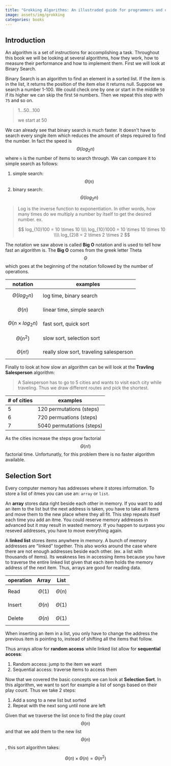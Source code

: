 ```yaml
---
title: "Grokking Algorithms: An illustraded guide for programmers and other curious people"
image: assets/img/grokking
categories: books
---
```


## Introduction

An algorithm is a set of instructions for accomplishing a task. Throughout this
book we will be looking at several algorithms, how they work, how to measure
their performance and how to implement them. First we will look at Binary
Search.

Binary Search is an algorithm to find an element in a sorted list. If the item
is in the list, it returns the position of the item else it returns null.
Suppose we search a number 1-100. We could check one by one or start in the
middle `50` if its higher we can skip the first `50` numbers. Then we repeat
this step with `75` and so on.

> 1...50...100
>
> we start at 50

We can already see that binary search is much faster. It doesn't have to search
every single item which reduces the amount of steps required to find the number.
In fact the speed is $$\Theta(log_2n)$$ where `n` is the number of items to
search through. We can compare it to simple search as follows:

1. simple search: $$\Theta(n)$$
2. binary search: $$\Theta(log_2n)$$

> Log is the inverse function to exponentiation. In other words, how many times
> do we multiply a number by itself to get the desired number. ex.
>
> $$
> log_{10}100 = 10 \times 10 \\\\
> log_{10}1000 = 10 \times 10 \times 10 \\\\
> log_{2}8 = 2 \times 2 \times 2
> $$

The notation we saw above is called **Big O** notation and is used to tell how
fast an algorithm is. The **Big O** comes from the greek letter Theta $$\Theta$$
which goes at the beginning of the notation followed by the number of
operations.

| notation                    | examples                                |
| --------------------------- | --------------------------------------- |
| $$\Theta(log_2n)$$          | log time, binary search                 |
| $$\Theta(n)$$               | linear time, simple search              |
| $$\Theta(n \times log_2n)$$ | fast sort, quick sort                   |
| $$\Theta(n^2)$$             | slow sort, selection sort               |
| $$\Theta(n!)$$              | really slow sort, traveling salesperson |

Finally to look at how slow an algorithm can be will look at the
**Travling Salesperson** algorithm:

> A Salesperson has to go to 5 cities and wants to visit each city while
> traveling. Thus we draw different routes and pick the shortest.

| # of cities | examples                  |
| ----------- | ------------------------- |
| 5           | 120 permutations (steps)  |
| 6           | 720 permuations (steps)   |
| 7           | 5040 permutations (steps) |

As the cities increase the steps grow factorial $$\Theta(n!)$$ factorial time.
Unfortunatly, for this problem there is no faster algorithm available.

## Selection Sort

Every computer memory has addresses where it stores information. To store a list
of itmes you can use an: `array` or `list`.

An **array** stores data right beside each other in memory. If you want to add
an item to the list but the next address is taken, you have to take all items
and move them to the new place where they all fit. This step repeats itself each
time you add an itme. You could reserve memory addresses in advanced but it may
result in wasted memory. If you happen to surpass you reseved addresses, you
have to move everything again.

A **linked list** stores items anywhere in memory. A bunch of memory addresses are
"linked" together. This also works around the case where there are not enough
addresses beside each other. (ex. a list with thousands of items). Its weakness
lies in accessing items because you have to traverse the entire linked list
given that each item holds the memory address of the next item. Thus, arrays are
good for reading data.

| operation | Array         | List          |
| --------- | ------------- | ------------- |
| Read      | $$\Theta(1)$$ | $$\Theta(n)$$ |
| Insert    | $$\Theta(n)$$ | $$\Theta(1)$$ |
| Delete    | $$\Theta(n)$$ | $$\Theta(1)$$ |

When inserting an item in a list, you only have to change the address the
previous item is pointing to, instead of shifting all the items that follow.

Thus arrays allow for **random access** while linked list allow for
**sequential access**:

1. Random access: jump to the item we want
2. Sequential access: traverse items to access them

Now that we covered the basic concepts we can look at **Selection Sort**. In
this algorithm, we want to sort for example a list of songs based on their play
count. Thus we take 2 steps:

1. Add a song to a new list but sorted
2. Repeat with the next song until none are left

Given that we traverse the list once to find the play count $$\Theta(n)$$ and
that we add them to the new list $$\Theta(n)$$, this sort algorithm takes:

$$\Theta(n) \times \Theta(n) = \Theta(n^2)$$
